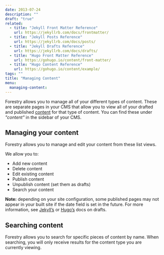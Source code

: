 ```yaml
---
date: 2013-07-24
description: ""
draft: "true"
related:
  - title: "Jekyll Front Matter Reference"
    url: https://jekyllrb.com/docs/frontmatter/
  - title: "Jekyll Posts Reference"
    url: https://jekyllrb.com/docs/posts/
  - title: "Jekyll Drafts Reference"
    url: https://jekyllrb.com/docs/drafts/
  - title: "Hugo Front Matter Reference"
    url: https://gohugo.io/content/front-matter/
  - title: "Hugo Content Reference"
    url: https://gohugo.io/content/example/
tags: ""
title: "Managing Content"
menu:
  managing-content:
---
```

Forestry allows you to manage all of your different types of content. These are separate pages in your CMS that allow you to view all of your drafted and published [content](/docs/managing-content/editing-content) for that type of content. You can find these under *"content"* in the sidebar of your CMS.

## Managing your content
Forestry allows you to manage and edit your content from these list views.

We allow you to:
* Add new content
* Delete content
* Edit existing content
* Publish content
* Unpublish content (set them as drafts)
* Search your content

**Note:** depending on your site configuration, some published pages may not appear in your built site if the date field is set in the future. For more information, see [Jekyll’s](https://jekyllrb.com/docs/drafts/) or [Hugo’s](https://gohugo.io/overview/quickstart#step-3-add-content) docs on drafts.

## Searching content
Forestry allows you to search for specific pieces of content by name. When searching, you will only receive results for the content type you are currently viewing.
